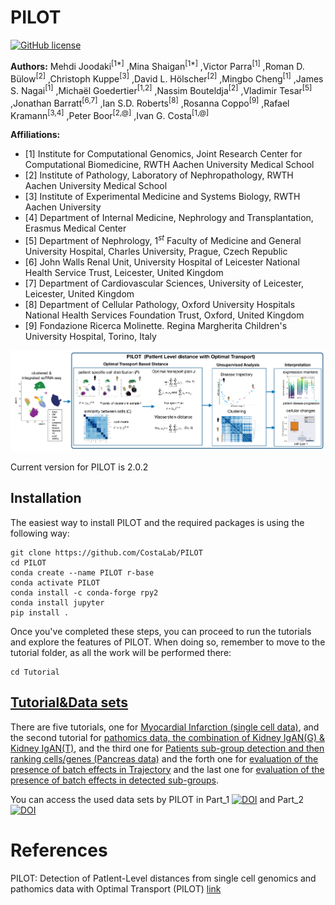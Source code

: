 # PILOT

[![GitHub license](https://img.shields.io/github/license/CostaLab/PILOT.svg)](https://github.com/CostaLab/PILOT?tab=MIT-1-ov-file#MIT-1-ov-file)

**Authors:**
 Mehdi Joodaki<sup>[1*]</sup>
 ,Mina Shaigan<sup>[1*]</sup>
 ,Victor Parra<sup>[1]</sup>
 ,Roman D. Bülow<sup>[2]</sup>
 ,Christoph Kuppe<sup>[3]</sup>
 ,David L. Hölscher<sup>[2]</sup>
 ,Mingbo Cheng<sup>[1]</sup>
 ,James S. Nagai<sup>[1]</sup>
 ,Michaël Goedertier<sup>[1,2]</sup>
 ,Nassim Bouteldja<sup>[2]</sup>
 ,Vladimir Tesar<sup>[5]</sup> 
,Jonathan Barratt<sup>[6,7]</sup>
 ,Ian S.D. Roberts<sup>[8]</sup>
 ,Rosanna Coppo<sup>[9]</sup>
 ,Rafael Kramann<sup>[3,4]</sup>
 ,Peter Boor<sup>[2,@]</sup>
 ,Ivan G. Costa<sup>[1,@]</sup>

**Affiliations:**
- [1] Institute for Computational Genomics, Joint Research Center for Computational Biomedicine, RWTH Aachen University Medical School
- [2] Institute of Pathology, Laboratory of Nephropathology, RWTH Aachen University Medical School
- [3] Institute of Experimental Medicine and Systems Biology, RWTH Aachen University
- [4] Department of Internal Medicine, Nephrology and Transplantation, Erasmus Medical Center
- [5] Department of Nephrology, $1^{st}$ Faculty of Medicine and General University Hospital, Charles University, Prague, Czech Republic
- [6] John Walls Renal Unit, University Hospital of Leicester National Health Service Trust, Leicester, United Kingdom
- [7] Department of Cardiovascular Sciences, University of Leicester, Leicester, United Kingdom
- [8] Department of Cellular Pathology, Oxford University Hospitals National Health Services Foundation Trust, Oxford, United Kingdom
- [9] Fondazione Ricerca Molinette. Regina Margherita Children's University Hospital, Torino, Italy
  
![plot](./img/plot.png)


Current version for PILOT is 2.0.2

## Installation
The easiest way to install PILOT and the required packages is using the following way:

```terminal
git clone https://github.com/CostaLab/PILOT
cd PILOT
conda create --name PILOT r-base
conda activate PILOT
conda install -c conda-forge rpy2
conda install jupyter
pip install .
```
Once you've completed these steps, you can proceed to run the tutorials and explore the features of PILOT. 
When doing so, remember to move to the tutorial folder, as all the work will be performed there:

```terminal
cd Tutorial
```

## [Tutorial&Data sets](https://pilot.readthedocs.io/en/latest/index.html)
There are five tutorials, one for [Myocardial Infarction (single cell data)](https://pilot.readthedocs.io/en/latest/Myocardial_infarction.html), and the second tutorial for [pathomics data, the combination of Kidney IgAN(G) & Kidney IgAN(T)](https://pilot.readthedocs.io/en/latest/Combination_Kidney_IgAN.html), and the third one  for [Patients sub-group detection and then ranking cells/genes (Pancreas data)](https://pilot.readthedocs.io/en/latest/Patients_sub_group_detection.html) and the forth one for 
[evaluation of the presence of batch effects in Trajectory](https://pilot.readthedocs.io/en/latest/Kidney_trajectory.html) and the last one for [evaluation of the presence of batch effects in detected sub-groups](https://pilot.readthedocs.io/en/latest/Kidney_clusters.html).


You can access the used data sets by PILOT in Part_1 [![DOI](https://zenodo.org/badge/DOI/10.5281/zenodo.4740646.svg)](https://zenodo.org/records/8370081) and  Part_2 [![DOI](https://zenodo.org/badge/DOI/10.5281/zenodo.4740646.svg)](https://zenodo.org/records/7957118)

# References
 PILOT: Detection of PatIent-Level distances from single cell genomics and pathomics data with Optimal Transport (PILOT) [link](https://www.embopress.org/doi/full/10.1038/s44320-023-00003-8)







